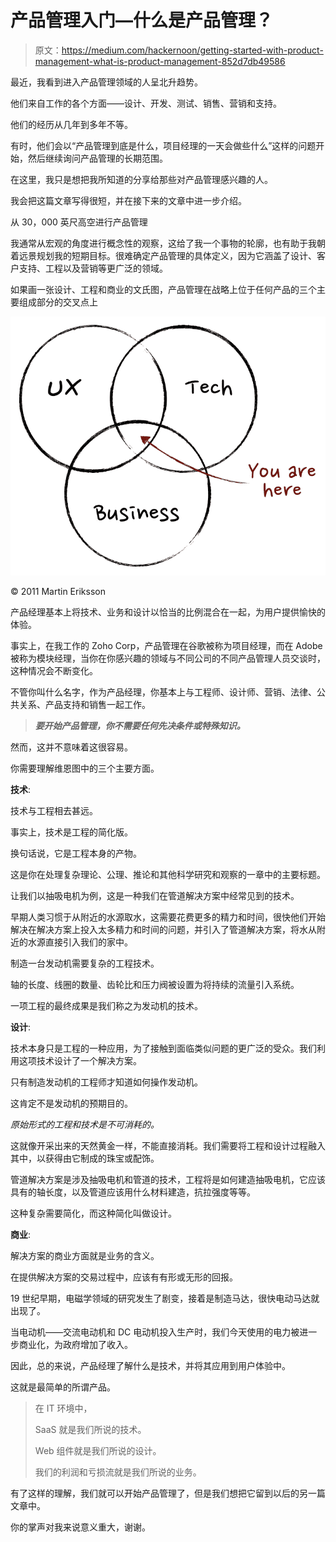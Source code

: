 # 产品管理入门—什么是产品管理？

> 原文：<https://medium.com/hackernoon/getting-started-with-product-management-what-is-product-management-852d7db49586>

最近，我看到进入产品管理领域的人呈北升趋势。

他们来自工作的各个方面——设计、开发、测试、销售、营销和支持。

他们的经历从几年到多年不等。

有时，他们会以“产品管理到底是什么，项目经理的一天会做些什么”这样的问题开始，然后继续询问产品管理的长期范围。

在这里，我只是想把我所知道的分享给那些对产品管理感兴趣的人。

我会把这篇文章写得很短，并在接下来的文章中进一步介绍。

从 30，000 英尺高空进行产品管理

我通常从宏观的角度进行概念性的观察，这给了我一个事物的轮廓，也有助于我朝着远景规划我的短期目标。很难确定产品管理的具体定义，因为它涵盖了设计、客户支持、工程以及营销等更广泛的领域。

如果画一张设计、工程和商业的文氏图，产品管理在战略上位于任何产品的三个主要组成部分的交叉点上

![](img/86809c4cce39188781884b448efc1410.png)

© 2011 Martin Eriksson

产品经理基本上将技术、业务和设计以恰当的比例混合在一起，为用户提供愉快的体验。

事实上，在我工作的 Zoho Corp，产品管理在谷歌被称为项目经理，而在 Adobe 被称为模块经理，当你在你感兴趣的领域与不同公司的不同产品管理人员交谈时，这种情况会不断变化。

不管你叫什么名字，作为产品经理，你基本上与工程师、设计师、营销、法律、公共关系、产品支持和销售一起工作。

> ***要开始产品管理，你不需要任何先决条件或特殊知识。***

然而，这并不意味着这很容易。

你需要理解维恩图中的三个主要方面。

**技术**:

技术与工程相去甚远。

事实上，技术是工程的简化版。

换句话说，它是工程本身的产物。

这是你在处理复杂理论、公理、推论和其他科学研究和观察的一章中的主要标题。

让我们以抽吸电机为例，这是一种我们在管道解决方案中经常见到的技术。

早期人类习惯于从附近的水源取水，这需要花费更多的精力和时间，很快他们开始解决在解决方案上投入太多精力和时间的问题，并引入了管道解决方案，将水从附近的水源直接引入我们的家中。

制造一台发动机需要复杂的工程技术。

轴的长度、线圈的数量、齿轮比和压力阀被设置为将持续的流量引入系统。

一项工程的最终成果是我们称之为发动机的技术。

**设计**:

技术本身只是工程的一种应用，为了接触到面临类似问题的更广泛的受众。我们利用这项技术设计了一个解决方案。

只有制造发动机的工程师才知道如何操作发动机。

这肯定不是发动机的预期目的。

*原始形式的工程和技术是不可消耗的。*

这就像开采出来的天然黄金一样，不能直接消耗。我们需要将工程和设计过程融入其中，以获得由它制成的珠宝或配饰。

管道解决方案是涉及抽吸电机和管道的技术，工程将是如何建造抽吸电机，它应该具有的轴长度，以及管道应该用什么材料建造，抗拉强度等等。

这种复杂需要简化，而这种简化叫做设计。

**商业**:

解决方案的商业方面就是业务的含义。

在提供解决方案的交易过程中，应该有有形或无形的回报。

19 世纪早期，电磁学领域的研究发生了剧变，接着是制造马达，很快电动马达就出现了。

当电动机——交流电动机和 DC 电动机投入生产时，我们今天使用的电力被进一步商业化，为政府增加了收入。

因此，总的来说，产品经理了解什么是技术，并将其应用到用户体验中。

这就是最简单的所谓产品。

> 在 IT 环境中，
> 
> SaaS 就是我们所说的技术。
> 
> Web 组件就是我们所说的设计。
> 
> 我们的利润和亏损流就是我们所说的业务。

有了这样的理解，我们就可以开始产品管理了，但是我们想把它留到以后的另一篇文章中。

你的掌声对我来说意义重大，谢谢。